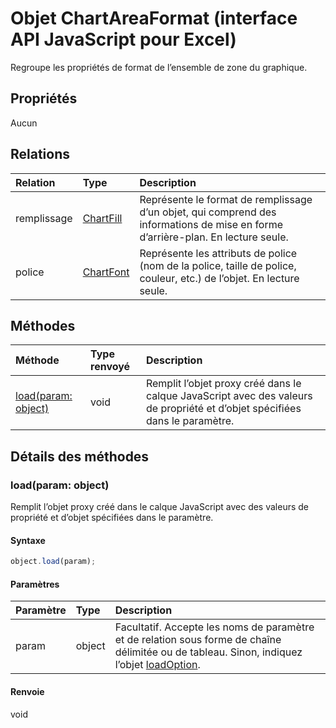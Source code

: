 # <a name="chartareaformat-object-(javascript-api-for-excel)"></a>Objet ChartAreaFormat (interface API JavaScript pour Excel)

Regroupe les propriétés de format de l’ensemble de zone du graphique.

## <a name="properties"></a>Propriétés

Aucun

## <a name="relationships"></a>Relations
| Relation | Type   |Description|
|:---------------|:--------|:----------|
|remplissage|[ChartFill](chartfill.md)|Représente le format de remplissage d’un objet, qui comprend des informations de mise en forme d’arrière-plan. En lecture seule.|
|police|[ChartFont](chartfont.md)|Représente les attributs de police (nom de la police, taille de police, couleur, etc.) de l’objet. En lecture seule.|

## <a name="methods"></a>Méthodes

| Méthode           | Type renvoyé    |Description|
|:---------------|:--------|:----------|
|[load(param: object)](#loadparam-object)|void|Remplit l’objet proxy créé dans le calque JavaScript avec des valeurs de propriété et d’objet spécifiées dans le paramètre.|

## <a name="method-details"></a>Détails des méthodes


### <a name="load(param:-object)"></a>load(param: object)
Remplit l’objet proxy créé dans le calque JavaScript avec des valeurs de propriété et d’objet spécifiées dans le paramètre.

#### <a name="syntax"></a>Syntaxe
```js
object.load(param);
```

#### <a name="parameters"></a>Paramètres
| Paramètre    | Type   |Description|
|:---------------|:--------|:----------|
|param|object|Facultatif. Accepte les noms de paramètre et de relation sous forme de chaîne délimitée ou de tableau. Sinon, indiquez l’objet [loadOption](loadoption.md).|

#### <a name="returns"></a>Renvoie
void
